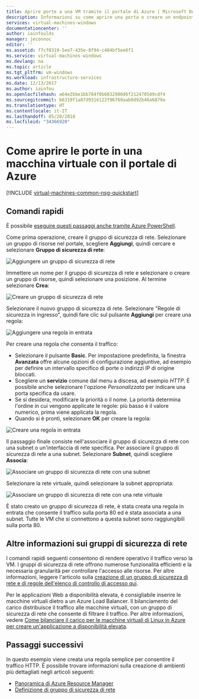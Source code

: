 ```yaml
---
title: Aprire porte a una VM tramite il portale di Azure | Microsoft Docs
description: Informazioni su come aprire una porta o creare un endpoint alla VM Windows tramite il modello di distribuzione di Resource Manager nel portale di Azure
services: virtual-machines-windows
documentationcenter: ''
author: iainfoulds
manager: jeconnoc
editor: ''
ms.assetid: f7cf0319-5ee7-435e-8f94-c484bf5ee6f1
ms.service: virtual-machines-windows
ms.devlang: na
ms.topic: article
ms.tgt_pltfrm: vm-windows
ms.workload: infrastructure-services
ms.date: 12/13/2017
ms.author: iainfou
ms.openlocfilehash: a64e2bbe1bb784f0b6032980d6f212470549cdf4
ms.sourcegitcommit: b6319f1a87d9316122f96769aab0d92b46a6879a
ms.translationtype: HT
ms.contentlocale: it-IT
ms.lasthandoff: 05/20/2018
ms.locfileid: "34366920"
---
```

# <a name="how-to-open-ports-to-a-virtual-machine-with-the-azure-portal"></a>Come aprire le porte in una macchina virtuale con il portale di Azure
[!INCLUDE [virtual-machines-common-nsg-quickstart](../../../includes/virtual-machines-common-nsg-quickstart.md)]

## <a name="quick-commands"></a>Comandi rapidi
È possibile [eseguire questi passaggi anche tramite Azure PowerShell](nsg-quickstart-powershell.md).

Come prima operazione, creare il gruppo di sicurezza di rete. Selezionare un gruppo di risorse nel portale, scegliere **Aggiungi**, quindi cercare e selezionare **Gruppo di sicurezza di rete**:

![Aggiungere un gruppo di sicurezza di rete](./media/nsg-quickstart-portal/add-nsg.png)

Immettere un nome per il gruppo di sicurezza di rete e selezionare o creare un gruppo di risorse, quindi selezionare una posizione. Al termine selezionare **Crea**:

![Creare un gruppo di sicurezza di rete](./media/nsg-quickstart-portal/create-nsg.png)

Selezionare il nuovo gruppo di sicurezza di rete. Selezionare "Regole di sicurezza in ingresso", quindi fare clic sul pulsante **Aggiungi** per creare una regola:

![Aggiungere una regola in entrata](./media/nsg-quickstart-portal/add-inbound-rule.png)

Per creare una regola che consenta il traffico:

- Selezionare il pulsante **Basic**. Per impostazione predefinita, la finestra **Avanzata** offre alcune opzioni di configurazione aggiuntive, ad esempio per definire un intervallo specifico di porte o indirizzi IP di origine bloccati.
- Scegliere un **servizio** comune dal menu a discesa, ad esempio *HTTP*. È possibile anche selezionare l'opzione *Personalizzata* per indicare una porta specifica da usare. 
- Se si desidera, modificare la priorità o il nome. La priorità determina l'ordine in cui vengono applicate le regole: più basso è il valore numerico, prima viene applicata la regola.
- Quando si è pronti, selezionare **OK** per creare la regola:

![Creare una regola in entrata](./media/nsg-quickstart-portal/create-inbound-rule.png)

Il passaggio finale consiste nell'associare il gruppo di sicurezza di rete con una subnet o un'interfaccia di rete specifica. Per associare il gruppo di sicurezza di rete a una subnet. Selezionare **Subnet**, quindi scegliere **Associa**:

![Associare un gruppo di sicurezza di rete con una subnet](./media/nsg-quickstart-portal/associate-subnet.png)

Selezionare la rete virtuale, quindi selezionare la subnet appropriata:

![Associare un gruppo di sicurezza di rete con una rete virtuale](./media/nsg-quickstart-portal/select-vnet-subnet.png)

È stato creato un gruppo di sicurezza di rete, è stata creata una regola in entrata che consente il traffico sulla porta 80 ed è stata associata a una subnet. Tutte le VM che si connettono a questa subnet sono raggiungibili sulla porta 80.

## <a name="more-information-on-network-security-groups"></a>Altre informazioni sui gruppi di sicurezza di rete
I comandi rapidi seguenti consentono di rendere operativo il traffico verso la VM. I gruppi di sicurezza di rete offrono numerose funzionalità efficienti e la necessaria granularità per controllare l'accesso alle risorse. Per altre informazioni, leggere l'articolo sulla [creazione di un gruppo di sicurezza di rete e di regole dell'elenco di controllo di accesso qui](../../virtual-network/tutorial-filter-network-traffic.md).

Per le applicazioni Web a disponibilità elevata, è consigliabile inserire le macchine virtuali dietro a un Azure Load Balancer. Il bilanciamento del carico distribuisce il traffico alle macchine virtuali, con un gruppo di sicurezza di rete che consente di filtrare il traffico. Per altre informazioni, vedere [Come bilanciare il carico per le macchine virtuali di Linux in Azure per creare un'applicazione a disponibilità elevata](tutorial-load-balancer.md).

## <a name="next-steps"></a>Passaggi successivi
In questo esempio viene creata una regola semplice per consentire il traffico HTTP. È possibile trovare informazioni sulla creazione di ambienti più dettagliati negli articoli seguenti:

* [Panoramica di Azure Resource Manager](../../azure-resource-manager/resource-group-overview.md)
* [Definizione di gruppo di sicurezza di rete](../../virtual-network/security-overview.md)